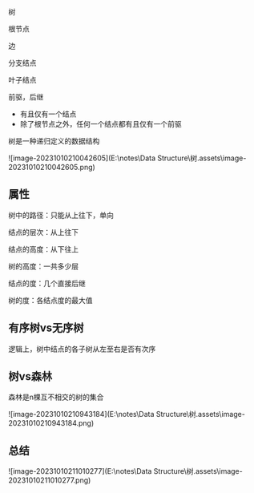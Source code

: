 树

根节点

边

分支结点

叶子结点

前驱，后继



- 有且仅有一个结点
- 除了根节点之外，任何一个结点都有且仅有一个前驱



树是一种递归定义的数据结构

![image-20231010210042605](E:\notes\Data Structure\树.assets\image-20231010210042605.png)



## 属性

树中的路径：只能从上往下，单向

结点的层次：从上往下

结点的高度：从下往上

树的高度：一共多少层

结点的度：几个直接后继

树的度：各结点度的最大值

## 有序树vs无序树

逻辑上，树中结点的各子树从左至右是否有次序

## 树vs森林

森林是n棵互不相交的树的集合

![image-20231010210943184](E:\notes\Data Structure\树.assets\image-20231010210943184.png)

## 总结

![image-20231010211010277](E:\notes\Data Structure\树.assets\image-20231010211010277.png)
